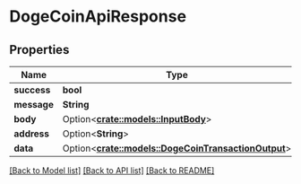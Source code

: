 # DogeCoinApiResponse

## Properties

| Name        | Type                                                                                 | Description | Notes       |
| ----------- | ------------------------------------------------------------------------------------ | ----------- | ----------- |
| **success** | **bool**                                                                             |             |             |
| **message** | **String**                                                                           |             |             |
| **body**    | Option<[**crate::models::InputBody**](InputBody.md)>                                 |             | \[optional] |
| **address** | Option<**String**>                                                                   |             | \[optional] |
| **data**    | Option<[**crate::models::DogeCoinTransactionOutput**](DogeCoinTransactionOutput.md)> |             | \[optional] |

[\[Back to Model list\]](./#documentation-for-models) [\[Back to API list\]](./#documentation-for-api-endpoints) [\[Back to README\]](./)
